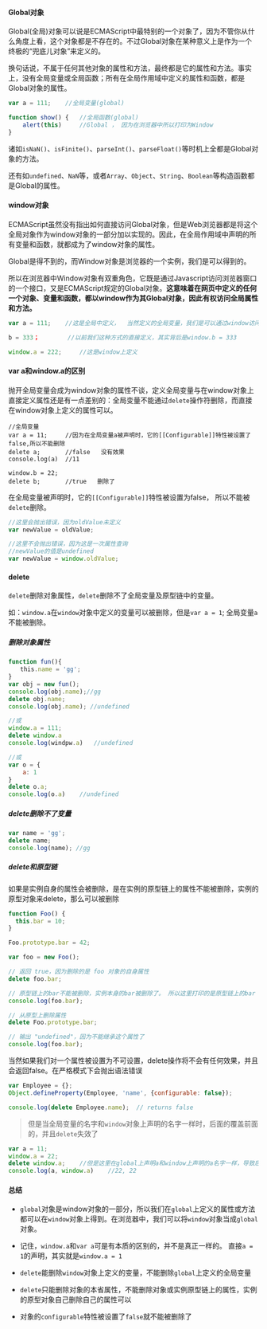 #### Global对象

Global(全局)对象可以说是ECMAScript中最特别的一个对象了，因为不管你从什么角度上看，这个对象都是不存在的。不过Global对象在某种意义上是作为一个终极的“兜底儿对象”来定义的。

换句话说，不属于任何其他对象的属性和方法，最终都是它的属性和方法。事实上，没有全局变量或全局函数；所有在全局作用域中定义的属性和函数，都是Global对象的属性。

```js
var a = 111;	//全局变量(global)

function show() {	//全局函数(global)
    alert(this)		//Global ， 因为在浏览器中所以打印为Window
}
```

诸如`isNaN()`、`isFinite()`、`parseInt()`、`parseFloat()`等时机上全都是Global对象的方法。

还有如`undefined`、`NaN`等，或者`Array`、`Object`、`String`、`Boolean`等构造函数都是Global的属性。

#### window对象

ECMAScript虽然没有指出如何直接访问Global对象，但是Web浏览器都是将这个全局对象作为window对象的一部分加以实现的。因此，在全局作用域中声明的所有变量和函数，就都成为了window对象的属性。

Global是得不到的，而Window对象是浏览器的一个实例，我们是可以得到的。

所以在浏览器中Window对象有双重角色，它既是通过Javascript访问浏览器窗口的一个接口，又是ECMAScript规定的Global对象。**这意味着在网页中定义的任何一个对象、变量和函数，都以window作为其Global对象，因此有权访问全局属性和方法。**

```js
var a = 111;	//这是全局中定义，  当然定义的全局变量，我们是可以通过window访问到的

b = 333；		//以前我们这种方式的直接定义，其实背后是window.b = 333

window.a = 222; 	//这是window上定义
```

#### 

#### var a和window.a的区别

抛开全局变量会成为window对象的属性不谈，定义全局变量与在window对象上直接定义属性还是有一点差别的：全局变量不能通过`delete`操作符删除，而直接在window对象上定义的属性可以。

```
//全局变量
var a = 11;		//因为在全局变量a被声明时，它的[[Configurable]]特性被设置了false,所以不能删除
delete a;		//false   没有效果
console.log(a)	//11

window.b = 22;
delete b; 		//true   删除了
```

在全局变量被声明时，它的`[[Configurable]]`特性被设置为false， 所以不能被`delete`删除。

```js
//这里会抛出错误，因为oldValue未定义
var newValue = oldValue; 	

//这里不会抛出错误，因为这是一次属性查询
//newValue的值是undefined
var newValue = window.oldValue;	
```



#### delete

`delete`删除对象属性，`delete`删除不了全局变量及原型链中的变量。

如：`window.a`在`window`对象中定义的变量可以被删除，但是`var a = 1`; 全局变量`a`不能被删除。



##### 删除对象属性

```js
function fun(){
　　this.name = 'gg';
}
var obj = new fun();
console.log(obj.name);//gg
delete obj.name;
console.log(obj.name); //undefined

//或
window.a = 111;
delete window.a	
console.log(windpw.a)	//undefined

//或
var o = {
    a: 1
}
delete o.a;
console.log(o.a)	//undefined
```



##### delete删除不了变量

```js
var name = 'gg';
delete name;
console.log(name); //gg
```



##### delete和原型链

如果是实例自身的属性会被删除，是在实例的原型链上的属性不能被删除，实例的原型对象来delete，那么可以被删除

```js
function Foo() {
  this.bar = 10;
}

Foo.prototype.bar = 42;

var foo = new Foo();

// 返回 true，因为删除的是 foo 对象的自身属性
delete foo.bar;           

// 原型链上的bar不能被删除，实例本身的bar被删除了。 所以这里打印的是原型链上的bar  42  
console.log(foo.bar);

// 从原型上删除属性
delete Foo.prototype.bar; 

// 输出 "undefined"，因为不能继承这个属性了
console.log(foo.bar);
```



当然如果我们对一个属性被设置为不可设置，delete操作将不会有任何效果，并且会返回false。在严格模式下会抛出语法错误

```js
var Employee = {};
Object.defineProperty(Employee, 'name', {configurable: false});

console.log(delete Employee.name);  // returns false
```

>  但是当全局变量的名字和`window`对象上声明的名字一样时，后面的覆盖前面的，并且`delete`失效了

```js
var a = 11;
window.a = 22;
delete window.a;	//但是这里在global上声明a和window上声明的a名字一样，导致后面的覆盖前面的，并且delete还不起作用
console.log(a, window.a) 	//22, 22
```



#### 总结

- `global`对象是window对象的一部分，所以我们在`global`上定义的属性或方法都可以在`window`对象上得到。在浏览器中，我们可以将`window`对象当成`global`对象。
- 记住，`window.a`和`var a`可是有本质的区别的，并不是真正一样的。 直接`a = 1`的声明，其实就是`window.a = 1`

- `delete`能删除`window`对象上定义的变量，不能删除`global`上定义的全局变量
- `delete`只能删除对象的本省属性，不能删除对象或实例原型链上的属性，实例的原型对象自己删除自己的属性可以
- 对象的`configurable`特性被设置了`false`就不能被删除了